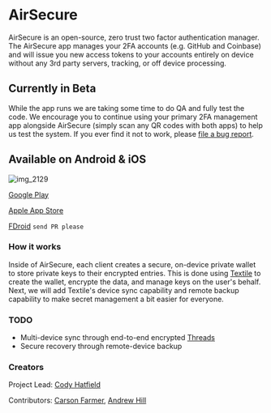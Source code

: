 # AirSecure

AirSecure is an open-source, zero trust two factor authentication manager. The AirSecure app manages your 2FA accounts (e.g. GitHub and Coinbase) and will issue you new access tokens to your accounts entirely on device without any 3rd party servers, tracking, or off device processing. 

## Currently in Beta

While the app runs we are taking some time to do QA and fully test the code. We encourage you to continue using your primary 2FA management app alongside AirSecure (simply scan any QR codes with both apps) to help us test the system. If you ever find it not to work, please [file a bug report](https://github.com/airsecure/airsecure/issues).

## Available on Android & iOS

![img_2129](https://user-images.githubusercontent.com/370259/52906826-2a2e7a80-3212-11e9-9d63-c350b9823a85.png)

[Google Play](https://play.google.com/store/apps/details?id=io.textile.airsecure)

[Apple App Store](https://testflight.apple.com/join/dVh9i7hX)

[FDroid]() `send PR please`

### How it works

Inside of AirSecure, each client creates a secure, on-device private wallet to store private keys to their encrypted entries. This is done using [Textile](https://github.com/textileio/textile-go/wiki) to create the wallet, encrypte the data, and manage keys on the user's behalf. Next, we will add Textile's device sync capability and remote backup capability to make secret management a bit easier for everyone. 

### TODO

- Multi-device sync through end-to-end encrypted [Threads](https://medium.com/textileio/wip-textile-threads-whitepaper-just-kidding-6ce3a6624338)
- Secure recovery through remote-device backup

### Creators

Project Lead: [Cody Hatfield](https://github.com/codynhat)

Contributors: [Carson Farmer](https://twitter.com/carsonfarmer), [Andrew Hill](https://twitter.com/andrewxhill)
